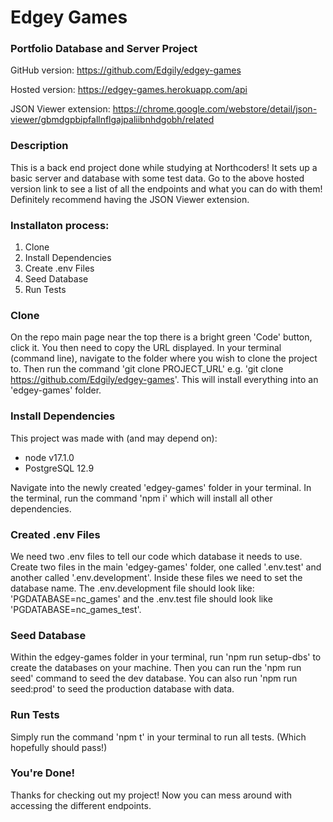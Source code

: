 # Edgey Games
### Portfolio Database and Server Project

GitHub version: https://github.com/Edgily/edgey-games

Hosted version: https://edgey-games.herokuapp.com/api

JSON Viewer extension: https://chrome.google.com/webstore/detail/json-viewer/gbmdgpbipfallnflgajpaliibnhdgobh/related

### Description
This is a back end project done while studying at Northcoders! It sets up a basic server and database with some test data. Go to the above hosted version link to see a list of all the endpoints and what you can do with them! Definitely recommend having the JSON Viewer extension.

### Installaton process:

1. Clone
2. Install Dependencies
3. Create .env Files
4. Seed Database
5. Run Tests

### Clone
On the repo main page near the top there is a bright green 'Code' button, click it. You then need to copy the URL displayed. In your terminal (command line), navigate to the folder where you wish to clone the project to. Then run the command 'git clone PROJECT_URL' e.g. 'git clone https://github.com/Edgily/edgey-games'. This will install everything into an 'edgey-games' folder.

### Install Dependencies
This project was made with (and may depend on):
- node v17.1.0
- PostgreSQL 12.9

Navigate into the newly created 'edgey-games' folder in your terminal. In the terminal, run the command 'npm i' which will install all other dependencies. 

### Created .env Files
We need two .env files to tell our code which database it needs to use. Create two files in the main 'edgey-games' folder, one called '.env.test' and another called '.env.development'. Inside these files we need to set the database name. The .env.development file should look like: 'PGDATABASE=nc_games' and the .env.test file should look like 'PGDATABASE=nc_games_test'.

### Seed Database
Within the edgey-games folder in your terminal, run 'npm run setup-dbs' to create the databases on your machine. Then you can run the 'npm run seed' command to seed the dev database. You can also run 'npm run seed:prod' to seed the production database with data.

### Run Tests
Simply run the command 'npm t' in your terminal to run all tests. (Which hopefully should pass!)

### You're Done!
Thanks for checking out my project! Now you can mess around with accessing the different endpoints.
